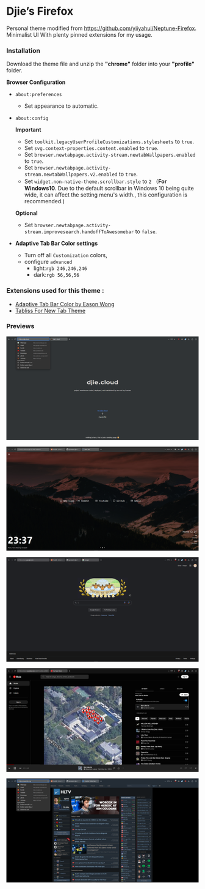 # Djie’s Firefox

Personal theme modified from https://github.com/yiiyahui/Neptune-Firefox. Minimalist UI With plenty pinned extensions for my usage.

### Installation

Download the theme file and unzip the **"chrome"** folder into your **"profile"** folder.

**Browser Configuration**

- `about:preferences`
    - Set appearance to automatic.
- `about:config`
    
    **Important**
    
    - Set `toolkit.legacyUserProfileCustomizations.stylesheets` to `true`.
    - Set `svg.context-properties.content.enabled` to `true`.
    - Set `browser.newtabpage.activity-stream.newtabWallpapers.enabled` to `true`.
    - Set `browser.newtabpage.activity-stream.newtabWallpapers.v2.enabled` to `true`.
    - Set `widget.non-native-theme.scrollbar.style` to `2` （**For Windows10**. Due to the default scrollbar in Windows 10 being quite wide, it can
    affect the setting menu's width., this configuration is recommended.)
    
    **Optional**
    
    - Set `browser.newtabpage.activity-stream.improvesearch.handoffToAwesomebar` to `false`.
- **Adaptive Tab Bar Color settings**
    - Turn off all `Customization` colors,
    - configure `advanced`
        - light:`rgb 246,246,246`
        - dark:`rgb 56,56,56`

### Extensions used for this theme :

- [Adaptive Tab Bar Color by Eason Wong](https://addons.mozilla.org/en-US/firefox/addon/adaptive-tab-bar-colour/)
- [Tabliss For New Tab Theme](https://tabliss.io/)

### Previews

![Untitled](previews/Untitled.png?)

![Untitled](previews/Untitled%201.png?)

![Untitled](previews/Untitled%202.png?)

![Untitled](previews/Untitled%203.png?)

![Untitled](previews/Untitled%204.png?)
